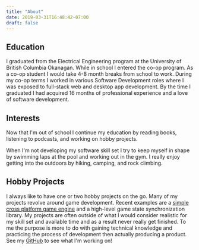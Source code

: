 ```yaml
---
title: "About"
date: 2019-03-31T16:48:42-07:00
draft: false
---
```


## Education

I graduated from the Electrical Engineering program at the University of British Columbia Okanagan. While in school I entered the co-op program. As a co-op student I would take 4-8 month breaks from school to work. During my co-op terms I worked in various Software Development roles where I was exposed to full-stack web and desktop app development. By the time I graduated I had acquired 16 months of professional experience and a love of software development.

## Interests

Now that I'm out of school I continue my education by reading books, listening to podcasts, and working on hobby projects.

When I'm not developing my software skill set I try to keep myself in shape by swimming laps at the pool and working out in the gym. I really enjoy getting into the outdoors by hiking, camping, and rock climbing.

## Hobby Projects

I always like to have one or two hobby projects on the go. Many of my projects revolve around game development. Recent examples are a [simple cross platform game engine](/projects/tortuga) and a high-level game state synchronization library. My projects are often outside of what I would consider realistic for my skill set and available time and as a result never really get finished. To me the purpose is more to do with gaining technical knowledge and practicing the process of development then actually producing a product. See my [GitHub](https://github.com/generatives) to see what I'm working on!